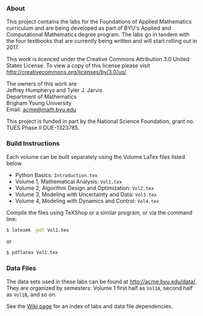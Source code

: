 ### About

This project contains the labs for the Foundations of Applied Mathematics curriculum and are being developed as part of BYU's Applied and Computational Mathematics degree program.
The labs go in tandem with the four textbooks that are currently being written and will start rolling out in 2017.

This work is licenced under the Creative Commons Attribution 3.0 United States License.
To view a copy of this license please visit http://creativecommons.org/licenses/by/3.0/us/.

The owners of this work are  
Jeffrey Humpherys and Tyler J. Jarvis  
Department of Mathematics  
Brigham Young University  
Email: acme@math.byu.edu

This project is funded in part by the National Science Foundation, grant no. TUES Phase II DUE-1323785.

### Build Instructions

Each volume can be built separately using the Volume LaTex files listed below.
- Python Basics: `Introduction.tex`
- Volume 1, Mathematical Analysis: `Vol1.tex`
- Volume 2, Algorithm Design and Optimization: `Vol2.tex`
- Volume 3, Modeling with Uncertainty and Data: `Vol3.tex`
- Volume 4, Modeling with Dynamics and Control: `Vol4.tex`

Compile the files using TeXShop or a similar program, or via the command line:
```bash
$ latexmk -pdf Vol1.tex
```
or
```bash
$ pdflatex Vol1.tex
```

### Data Files

The data sets used in these labs can be found at http://acme.byu.edu/data/.
They are organized by semesters: Volume 1 first half as `Vol1A`, second half as `Vol1B`, and so on.

See the [Wiki page](https://github.com/Foundations-of-Applied-Mathematics/Lab-Development/wiki/File-Dependencies-Index) for an index of labs and data file dependencies.

<!-- ### Contributors

In alphabetical order by last name,

- J. Adams, Brigham Young University
- J. Bejarano, Brigham Young University
- Z. Boyd, Brigham Young University
- M. Brown, Brigham Young University
- T. Christensen, Brigham Young University
- K. Clay, Brigham Young University
- M. Cook, Brigham Young University
- R. Dorff, Brigham Young University
- B. Ehlert, Brigham Young University
- E. Evans, Brigham Young University
- R. Evans, Brigham Young University
- M. Fabiano, Brigham Young University
- A. Frandsen, Duke University
- K. Finlinson, Brigham Young University
- J. Fisher, Brigham Young University
- R. Fuhriman, Brigham Young University
- S. Giddens, Brigham Young University
- C. Gigena, Brigham Young University
- M. Graham, Brigham Young University
- F. Glines, Brigham Young University
- M. Goodwin, Brigham Young University
- J. Grout, Drake University
- R. Grout, Brigham Young University
- J. Hendricks, Brigham Young University
- A. Henriksen, Brigham Young University
- I. Henriksen, Brigham Young University
- C. Hettinger, Brigham Young University
- S. Horst, Brigham Young University
- J. Humpherys, Brigham Young University
- T. Jarvis, Brigham Young University
- J. Leete, Duke University
- J. Lytle, Brigham Young University
- R. McMurray, Brigham Young University
- [S. McQuarrie](https://github.com/shanemcq18), Brigham Young University
- J. Morrise, Brigham Young University
- M. Morrise, Brigham Young University
- A. Morrow, Brigham Young University
- R. Murray, Brigham Young University
- J. Nelson, Brigham Young University
- M. Proudfoot, Brigham Young University
- D. Reber, Brigham Young University
- C. Robertson, Brigham Young University
- R. Sandberg, Brigham Young University
- J. Stewart, Brigham Young University
- S. Suggs, Brigham Young University
- T. Thompson, Brigham Young University
- M. Victors, Brigham Young University
- J. Webb, Brigham Young University
- J. West, University of Michigan}
- J. Whitehead, Brigham Young University
- A. Zaitzeff, Brigham Young University -->
